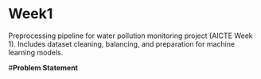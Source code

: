 # Week1
Preprocessing pipeline for water pollution monitoring project (AICTE Week 1). Includes dataset cleaning, balancing, and preparation for machine learning models.


#**Problem Statement**
